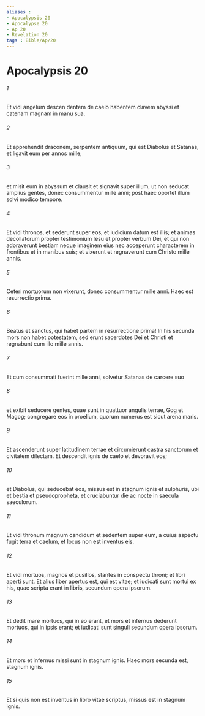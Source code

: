 ```yaml
---
aliases : 
- Apocalypsis 20
- Apocalypse 20
- Ap 20
- Revelation 20
tags : Bible/Ap/20
---
```


# Apocalypsis 20

###### 1
Et vidi angelum descen dentem de caelo habentem clavem abyssi et catenam magnam in manu sua. 
###### 2
Et apprehendit draconem, serpentem antiquum, qui est Diabolus et Satanas, et ligavit eum per annos mille; 
###### 3
et misit eum in abyssum et clausit et signavit super illum, ut non seducat amplius gentes, donec consummentur mille anni; post haec oportet illum solvi modico tempore. 
###### 4
Et vidi thronos, et sederunt super eos, et iudicium datum est illis; et animas decollatorum propter testimonium Iesu et propter verbum Dei, et qui non adoraverunt bestiam neque imaginem eius nec acceperunt characterem in frontibus et in manibus suis; et vixerunt et regnaverunt cum Christo mille annis. 
###### 5
Ceteri mortuorum non vixerunt, donec consummentur mille anni. Haec est resurrectio prima. 
###### 6
Beatus et sanctus, qui habet partem in resurrectione prima! In his secunda mors non habet potestatem, sed erunt sacerdotes Dei et Christi et regnabunt cum illo mille annis.
###### 7
Et cum consummati fuerint mille anni, solvetur Satanas de carcere suo 
###### 8
et exibit seducere gentes, quae sunt in quattuor angulis terrae, Gog et Magog; congregare eos in proelium, quorum numerus est sicut arena maris. 
###### 9
Et ascenderunt super latitudinem terrae et circumierunt castra sanctorum et civitatem dilectam. Et descendit ignis de caelo et devoravit eos; 
###### 10
et Diabolus, qui seducebat eos, missus est in stagnum ignis et sulphuris, ubi et bestia et pseudopropheta, et cruciabuntur die ac nocte in saecula saeculorum.
###### 11
Et vidi thronum magnum candidum et sedentem super eum, a cuius aspectu fugit terra et caelum, et locus non est inventus eis. 
###### 12
Et vidi mortuos, magnos et pusillos, stantes in conspectu throni; et libri aperti sunt. Et alius liber apertus est, qui est vitae; et iudicati sunt mortui ex his, quae scripta erant in libris, secundum opera ipsorum. 
###### 13
Et dedit mare mortuos, qui in eo erant, et mors et infernus dederunt mortuos, qui in ipsis erant; et iudicati sunt singuli secundum opera ipsorum. 
###### 14
Et mors et infernus missi sunt in stagnum ignis. Haec mors secunda est, stagnum ignis. 
###### 15
Et si quis non est inventus in libro vitae scriptus, missus est in stagnum ignis.
